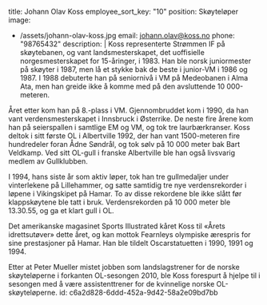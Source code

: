 title: Johann Olav Koss
employee_sort_key: "10"
position: Skøyteløper
image:
  - /assets/johann-olav-koss.jpg
email: johann.olav@koss.no
phone: "98765432"
description: |
  Koss representerte Strømmen IF på skøytebanen, og vant landsmesterskapet, det uoffisielle norgesmesterskapet for 15-åringer, i 1983. Han ble norsk juniormester på skøyter i 1987, men lå et stykke bak de beste i junior-VM i 1986 og 1987. I 1988 debuterte han på seniornivå i VM på Medeobanen i Alma Ata, men han greide ikke å komme med på den avsluttende 10 000-meteren.
  
  Året etter kom han på 8.-plass i VM. Gjennombruddet kom i 1990, da han vant verdensmesterskapet i Innsbruck i Østerrike. De neste fire årene kom han på seierspallen i samtlige EM og VM, og tok tre laurbærkranser. Koss deltok i sitt første OL i Albertville 1992, der han vant 1500-meteren fire hundredeler foran Ådne Søndrål, og tok sølv på 10 000 meter bak Bart Veldkamp. Ved sitt OL-gull i franske Albertville ble han også livsvarig medlem av Gullklubben.
  
  I 1994, hans siste år som aktiv løper, tok han tre gullmedaljer under vinterlekene på Lillehammer, og satte samtidig tre nye verdensrekorder i løpene i Vikingskipet på Hamar. To av disse rekordene ble ikke slått før klappskøytene ble tatt i bruk. Verdensrekorden på 10 000 meter ble 13.30.55, og ga et klart gull i OL.
  
  Det amerikanske magasinet Sports Illustrated kåret Koss til «Årets idrettsutøver» dette året, og kan mottok Fearnleys olympiske ærespris for sine prestasjoner på Hamar. Han ble tildelt Oscarstatuetten i 1990, 1991 og 1994.
  
  Etter at Peter Mueller mistet jobben som landslagstrener for de norske skøyteløperne i forkanten OL-sesongen 2010, ble Koss forespurt å hjelpe til i sesongen med å være assistenttrener for de kvinnelige norske OL-skøyteløperne.
id: c6a2d828-6ddd-452a-9d42-58a2e09bd7bb
